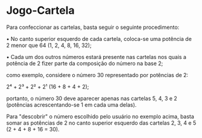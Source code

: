 # Jogo-Cartela

Para confeccionar as cartelas, basta seguir o seguinte procedimento:

• No canto superior esquerdo de cada cartela, coloca-se uma potência de 2 
menor que 64 (1, 2, 4, 8, 16, 32);

• Cada um dos outros números estará presente nas cartelas nos quais a potência 
de 2 fizer parte da composição do número na base 2; 

como exemplo, considere o número 30 representado por potências de 2: 

2⁴ + 2³ + 2² + 2¹ (16 + 8 + 4 + 2); 

portanto, o número 30 deve aparecer apenas nas cartelas 5, 4, 3 e 2
(potências acrescentando-se 1 em cada uma delas).

Para "descobrir" o número escolhido pelo usuário no exemplo acima, basta somar 
as potências de 2 no canto superior esquerdo das cartelas 2, 3, 4 e 5 
(2 + 4 + 8 + 16 = 30).
